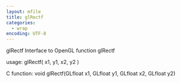 ```yaml
---
layout: mfile
title: glRectf
categories:
  - wrap
encoding: UTF-8
---
```


glRectf  Interface to OpenGL function glRectf

usage:  glRectf( x1, y1, x2, y2 )

C function:  void glRectf(GLfloat x1, GLfloat y1, GLfloat x2, GLfloat y2)
